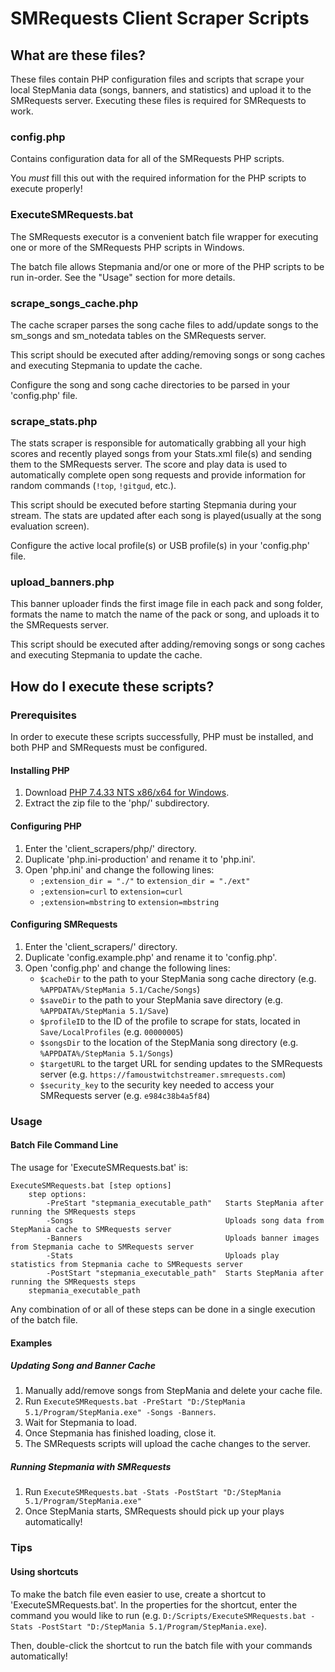 # SMRequests Client Scraper Scripts

## What are these files?

These files contain PHP configuration files and scripts that scrape your local StepMania data (songs, banners, and statistics) and upload it to the SMRequests server. Executing these files is required for SMRequests to work.

### config.php

Contains configuration data for all of the SMRequests PHP scripts.

You _must_ fill this out with the required information for the PHP scripts to execute properly!

### ExecuteSMRequests.bat

The SMRequests executor is a convenient batch file wrapper for executing one or more of the SMRequests PHP scripts in Windows.

The batch file allows Stepmania and/or one or more of the PHP scripts to be run in-order. See the "Usage" section for more details.

### scrape_songs_cache.php

The cache scraper parses the song cache files to add/update songs to the sm_songs and sm_notedata tables on the SMRequests server.

This script should be executed after adding/removing songs or song caches and executing Stepmania to update the cache.

Configure the song and song cache directories to be parsed in your 'config.php' file.

### scrape_stats.php

The stats scraper is responsible for automatically grabbing all your high scores and recently played songs from your Stats.xml file(s) and sending them to the SMRequests server.  The score and play data is used to automatically complete open song requests and provide information for random commands (`!top`, `!gitgud`, etc.).

This script should be executed before starting Stepmania during your stream. The stats are updated after each song is played(usually at the song evaluation screen).

Configure the active local profile(s) or USB profile(s) in your 'config.php' file.

### upload_banners.php

This banner uploader finds the first image file in each pack and song folder, formats the name to match the name of the pack or song, and uploads it to the SMRequests server.

This script should be executed after adding/removing songs or song caches and executing Stepmania to update the cache.


## How do I execute these scripts?

### Prerequisites

In order to execute these scripts successfully, PHP must be installed, and both PHP and SMRequests must be configured.

#### Installing PHP

1. Download [PHP 7.4.33 NTS x86/x64 for Windows](https://windows.php.net/downloads/releases/php-7.4.33-nts-Win32-vc15-x64.zip).
2. Extract the zip file to the 'php/' subdirectory.

#### Configuring PHP

1. Enter the 'client_scrapers/php/' directory.
2. Duplicate 'php.ini-production' and rename it to 'php.ini'.
3. Open 'php.ini' and change the following lines:
    - `;extension_dir = "./"` to `extension_dir = "./ext"`
    - `;extension=curl` to `extension=curl`
    - `;extension=mbstring` to `extension=mbstring`

#### Configuring SMRequests

1. Enter the 'client_scrapers/' directory.
2. Duplicate 'config.example.php' and rename it to 'config.php'.
3. Open 'config.php' and change the following lines:
    - `$cacheDir` to the path to your StepMania song cache directory (e.g. `%APPDATA%/StepMania 5.1/Cache/Songs`)
    - `$saveDir` to the path to your StepMania save directory (e.g. `%APPDATA%/StepMania 5.1/Save`)
    - `$profileID` to the ID of the profile to scrape for stats, located in `Save/LocalProfiles` (e.g. `00000005`)
    - `$songsDir` to the location of the StepMania song directory (e.g. `%APPDATA%/StepMania 5.1/Songs`)
    - `$targetURL` to the target URL for sending updates to the SMRequests server (e.g. `https://famoustwitchstreamer.smrequests.com`)
    - `$security_key` to the security key needed to access your SMRequests server (e.g. `e984c38b4a5f84`)

### Usage

#### Batch File Command Line

The usage for 'ExecuteSMRequests.bat' is:
```
ExecuteSMRequests.bat [step options]
    step options:
        -PreStart "stepmania_executable_path"   Starts StepMania after running the SMRequests steps
        -Songs                                  Uploads song data from StepMania cache to SMRequests server
        -Banners                                Uploads banner images from Stepmania cache to SMRequests server
        -Stats                                  Uploads play statistics from Stepmania cache to SMRequests server
        -PostStart "stepmania_executable_path"  Starts StepMania after running the SMRequests steps
    stepmania_executable_path 
```
Any combination of or all of these steps can be done in a single execution of the batch file.

#### Examples

##### Updating Song and Banner Cache

1. Manually add/remove songs from StepMania and delete your cache file.
2. Run `ExecuteSMRequests.bat -PreStart "D:/StepMania 5.1/Program/StepMania.exe" -Songs -Banners`.
3. Wait for Stepmania to load.
4. Once Stepmania has finished loading, close it.
5. The SMRequests scripts will upload the cache changes to the server.

##### Running Stepmania with SMRequests

1. Run `ExecuteSMRequests.bat -Stats -PostStart "D:/StepMania 5.1/Program/StepMania.exe"`
2. Once StepMania starts, SMRequests should pick up your plays automatically!

### Tips

#### Using shortcuts

To make the batch file even easier to use, create a shortcut to 'ExecuteSMRequests.bat'. In the properties for the shortcut, enter the command you would like to run (e.g. `D:/Scripts/ExecuteSMRequests.bat -Stats -PostStart "D:/StepMania 5.1/Program/StepMania.exe`).

Then, double-click the shortcut to run the batch file with your commands automatically!

